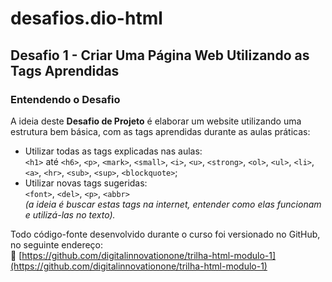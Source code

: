 # desafios.dio-html

## Desafio 1 - Criar Uma Página Web Utilizando as Tags Aprendidas

### Entendendo o Desafio

A ideia deste **Desafio de Projeto** é elaborar um website utilizando uma estrutura bem básica, com as tags aprendidas durante as aulas práticas:

- Utilizar todas as tags explicadas nas aulas:  
  `<h1>` até `<h6>`, `<p>`, `<mark>`, `<small>`, `<i>`, `<u>`, `<strong>`, `<ol>`, `<ul>`, `<li>`, `<a>`, `<hr>`, `<sub>`, `<sup>`, `<blockquote>`;
- Utilizar novas tags sugeridas:  
  `<font>`, `<del>`, `<p>`, `<abbr>`  
  *(a ideia é buscar estas tags na internet, entender como elas funcionam e utilizá-las no texto).*

Todo código-fonte desenvolvido durante o curso foi versionado no GitHub, no seguinte endereço:  
🔗 [https://github.com/digitalinnovationone/trilha-html-modulo-1](https://github.com/digitalinnovationone/trilha-html-modulo-1)
